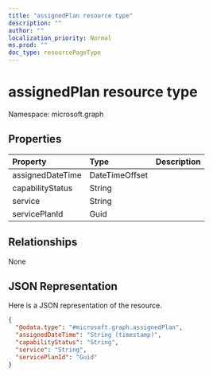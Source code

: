 ```yaml
---
title: "assignedPlan resource type"
description: ""
author: ""
localization_priority: Normal
ms.prod: ""
doc_type: resourcePageType
---
```


# assignedPlan resource type


Namespace: microsoft.graph



## Properties
|Property|Type|Description|
|:---|:---|:---|
|assignedDateTime|DateTimeOffset||
|capabilityStatus|String||
|service|String||
|servicePlanId|Guid||

## Relationships
None

## JSON Representation
Here is a JSON representation of the resource.
<!-- {
  "blockType": "resource",
  "@odata.type": "microsoft.graph.assignedPlan"
}
-->
``` json
{
  "@odata.type": "#microsoft.graph.assignedPlan",
  "assignedDateTime": "String (timestamp)",
  "capabilityStatus": "String",
  "service": "String",
  "servicePlanId": "Guid"
}
```

